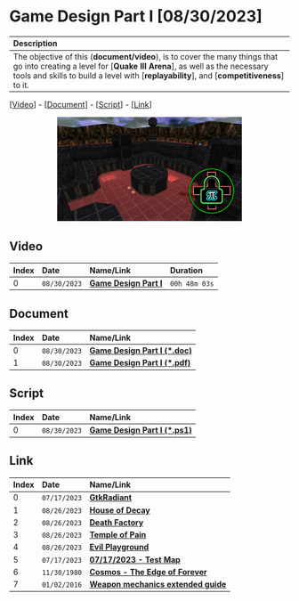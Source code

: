 # Game Design Part I [08/30/2023]

| Description |
|:------------|
| The objective of this (**document/video**), is to cover the many things that go into creating a level for [**Quake III Arena**], as well as the necessary tools and skills to build a level with [**replayability**], and [**competitiveness**] to it. |

[[Video](#video)] - [[Document](#document)] - [[Script](#script)] - [[Link](#link)]

<p align="center" width="100%">
    <img width="66%" src="https://github.com/mcc85s/FightingEntropy/blob/main/Video/20230830/thumbnail.jpg">
</p>

## Video

| Index | Date         | Name/Link                                              | Duration      |
|:------|:-------------|:-------------------------------------------------------|:--------------|
| 0     | `08/30/2023` | **[Game Design Part I](https://youtu.be/WyVB0h21eZY)** | `00h 48m 03s` |

## Document

| Index | Date         | Name/Link                                                                                                                                     |
|:------|:-------------|:----------------------------------------------------------------------------------------------------------------------------------------------|
| 0     | `08/30/2023` | **[Game Design Part I (*.doc)](https://github.com/mcc85s/FightingEntropy/blob/main/Video/20230830/2023_0830-(Game%20Design%20Part%20I).doc)** |
| 1     | `08/30/2023` | **[Game Design Part I (*.pdf)](https://github.com/mcc85s/FightingEntropy/blob/main/Video/20230830/2023_0830-(Game%20Design%20Part%20I).pdf)** |

## Script

| Index | Date         | Name/Link                                                                                                                                     |
|:------|:-------------|:----------------------------------------------------------------------------------------------------------------------------------------------|
| 0     | `08/30/2023` | **[Game Design Part I (*.ps1)](https://github.com/mcc85s/FightingEntropy/blob/main/Video/20230830/2023_0830-(Game%20Design%20Part%20I).ps1)** |

## Link

| Index | Date         | Name/Link                                                                                    |
|:------|:-------------|:---------------------------------------------------------------------------------------------|
| 0     | `07/17/2023` | **[GtkRadiant](https://github.com/mcc85s/FightingEntropy/tree/main/Video/GtkRadiant)**       |
| 1     | `08/26/2023` | **[House of Decay](https://youtu.be/y-SgDVzWdGw)**                                           |
| 2     | `08/26/2023` | **[Death Factory](https://youtu.be/7_Jh6HLvjBE)**                                            |
| 3     | `08/26/2023` | **[Temple of Pain](https://youtu.be/g6W5opegQ3Y)**                                           |
| 4     | `08/26/2023` | **[Evil Playground](https://youtu.be/HBde-PjqTF4)**                                          |
| 5     | `07/17/2023` | **[07/17/2023 - Test Map](https://youtu.be/cbdJ-rWJbVI)**                                    |
| 6     | `11/30/1980` | **[Cosmos - The Edge of Forever](https://youtu.be/UnURElCzGc0)**                             |
| 7     | `01/02/2016` | **[Weapon mechanics extended guide](https://strategywiki.org/wiki/Quake_III_Arena/Weapons)** |
